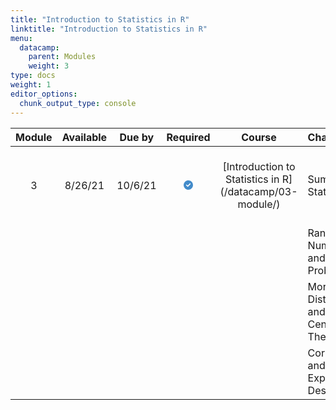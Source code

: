 ```yaml
---
title: "Introduction to Statistics in R"
linktitle: "Introduction to Statistics in R"
menu:
  datacamp:
    parent: Modules
    weight: 3
type: docs
weight: 1
editor_options: 
  chunk_output_type: console
---
```

<script src="/rmarkdown-libs/kePrint/kePrint.js"></script>
<link href="/rmarkdown-libs/lightable/lightable.css" rel="stylesheet" />





<table class="table table-striped table-hover" style="width: auto !important; margin-left: auto; margin-right: auto;">
 <thead>
  <tr>
   <th style="text-align:center;vertical-align: middle !important;"> Module </th>
   <th style="text-align:center;vertical-align: middle !important;"> Available </th>
   <th style="text-align:center;vertical-align: middle !important;"> Due by </th>
   <th style="text-align:center;vertical-align: middle !important;"> Required </th>
   <th style="text-align:center;vertical-align: middle !important;"> Course </th>
   <th style="text-align:left;vertical-align: middle !important;"> Chapters </th>
   <th style="text-align:left;vertical-align: middle !important;"> Link </th>
  </tr>
 </thead>
<tbody>
  <tr>
   <td style="text-align:center;width: 5em; vertical-align: middle !important;"> 3 </td>
   <td style="text-align:center;width: 10em; vertical-align: middle !important;"> 8/26/21 </td>
   <td style="text-align:center;width: 10em; vertical-align: middle !important;"> 10/6/21 </td>
   <td style="text-align:center;width: 5em; vertical-align: middle !important;"> <svg aria-hidden="true" role="img" viewbox="0 0 512 512" style="height:15px;width:15px;vertical-align:-0.125em;margin-left:auto;margin-right:auto;font-size:inherit;fill:#428bca;overflow:visible;position:relative;"><path d="M0 256C0 114.6 114.6 0 256 0C397.4 0 512 114.6 512 256C512 397.4 397.4 512 256 512C114.6 512 0 397.4 0 256zM371.8 211.8C382.7 200.9 382.7 183.1 371.8 172.2C360.9 161.3 343.1 161.3 332.2 172.2L224 280.4L179.8 236.2C168.9 225.3 151.1 225.3 140.2 236.2C129.3 247.1 129.3 264.9 140.2 275.8L204.2 339.8C215.1 350.7 232.9 350.7 243.8 339.8L371.8 211.8z"></path></svg> </td>
   <td style="text-align:center;width: 15em; vertical-align: middle !important;"> [Introduction to Statistics in R](/datacamp/03-module/) </td>
   <td style="text-align:left;width: 15em; vertical-align: middle !important;"> Summary Statistics </td>
   <td style="text-align:left;width: 5em; vertical-align: middle !important;"> [![/logos/dc_small.png{width=20px}](/logos/dc-ico.png 'Slack Icon'){width=20px}](https://www.datacamp.com/){target='_blank'} </td>
  </tr>
  <tr>
   <td style="text-align:center;width: 5em; vertical-align: middle !important;">  </td>
   <td style="text-align:center;width: 10em; vertical-align: middle !important;">  </td>
   <td style="text-align:center;width: 10em; vertical-align: middle !important;">  </td>
   <td style="text-align:center;width: 5em; vertical-align: middle !important;">  </td>
   <td style="text-align:center;width: 15em; vertical-align: middle !important;">  </td>
   <td style="text-align:left;width: 15em; vertical-align: middle !important;"> Random Numbers and Probability </td>
   <td style="text-align:left;width: 5em; vertical-align: middle !important;">  </td>
  </tr>
  <tr>
   <td style="text-align:center;width: 5em; vertical-align: middle !important;">  </td>
   <td style="text-align:center;width: 10em; vertical-align: middle !important;">  </td>
   <td style="text-align:center;width: 10em; vertical-align: middle !important;">  </td>
   <td style="text-align:center;width: 5em; vertical-align: middle !important;">  </td>
   <td style="text-align:center;width: 15em; vertical-align: middle !important;">  </td>
   <td style="text-align:left;width: 15em; vertical-align: middle !important;"> More Distributions and the Central Limit Theorem </td>
   <td style="text-align:left;width: 5em; vertical-align: middle !important;">  </td>
  </tr>
  <tr>
   <td style="text-align:center;width: 5em; vertical-align: middle !important;">  </td>
   <td style="text-align:center;width: 10em; vertical-align: middle !important;">  </td>
   <td style="text-align:center;width: 10em; vertical-align: middle !important;">  </td>
   <td style="text-align:center;width: 5em; vertical-align: middle !important;">  </td>
   <td style="text-align:center;width: 15em; vertical-align: middle !important;">  </td>
   <td style="text-align:left;width: 15em; vertical-align: middle !important;"> Correlation and Experimental Design </td>
   <td style="text-align:left;width: 5em; vertical-align: middle !important;">  </td>
  </tr>
</tbody>
</table>
